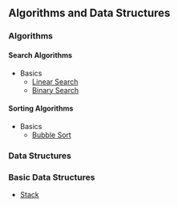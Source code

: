 ## Algorithms and Data Structures

### Algorithms

#### Search Algorithms
  - Basics
    - [Linear Search](./binarysearch.js)
    - [Binary Search](./binarysearch.js)
      

#### Sorting Algorithms
  - Basics
    - [Bubble Sort](./bubblesort.js)

### Data Structures

### Basic Data Structures 

- [Stack](./Stack/stack.instance.js)

